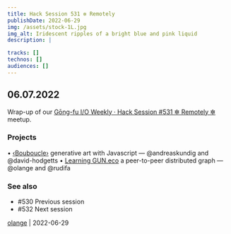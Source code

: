 ```yaml
---
title: Hack Session 531 ✼ Remotely
publishDate: 2022-06-29
img: /assets/stock-1L.jpg
img_alt: Iridescent ripples of a bright blue and pink liquid
description: |

tracks: []
technos: []
audiences: []
---
```


## 06.07.2022

Wrap-up of our [Gōng-fu I/O Weekly · Hack Session #531 ✼ Remotely ✼](https://www.meetup.com/fr-FR/gōngfuio/events/bqmnvsydckbjb/) meetup.

### Projects

• [‹Bouboucle›](http://bouboucle.com) generative art with Javascript — @andreaskundig and @david-hodgetts 
• [Learning GUN.eco](https://github.com/olange/learning-gun) a peer-to-peer distributed graph — @olange and @rudifa

### See also

* #530 Previous session
* #532 Next session

[olange](https://github.com/olange) | 2022-06-29


